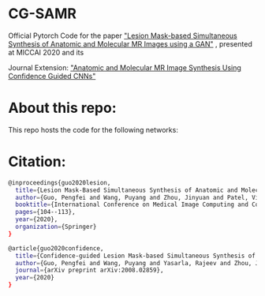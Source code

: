 # CG-SAMR

Official Pytorch Code for the paper ["Lesion Mask-based Simultaneous Synthesis of Anatomic and Molecular MR Images using a GAN"](https://arxiv.org/abs/2006.14761) , presented at MICCAI 2020 and its

Journal Extension:
["Anatomic and Molecular MR Image Synthesis Using  Confidence Guided CNNs"](https://arxiv.org/abs/2008.02859)

# About this repo:

This repo hosts the code for the following networks:

# Citation:

```bash 
@inproceedings{guo2020lesion,
  title={Lesion Mask-Based Simultaneous Synthesis of Anatomic and Molecular MR Images Using a GAN},
  author={Guo, Pengfei and Wang, Puyang and Zhou, Jinyuan and Patel, Vishal M and Jiang, Shanshan},
  booktitle={International Conference on Medical Image Computing and Computer-Assisted Intervention},
  pages={104--113},
  year={2020},
  organization={Springer}
}
```
```bash
@article{guo2020confidence,
  title={Confidence-guided Lesion Mask-based Simultaneous Synthesis of Anatomic and Molecular MR Images in Patients with Post-treatment Malignant Gliomas},
  author={Guo, Pengfei and Wang, Puyang and Yasarla, Rajeev and Zhou, Jinyuan and Patel, Vishal M and Jiang, Shanshan},
  journal={arXiv preprint arXiv:2008.02859},
  year={2020}
}
```
